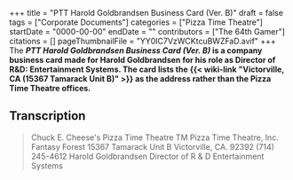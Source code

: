 +++
title = "PTT Harold Goldbrandsen Business Card (Ver. B)"
draft = false
tags = ["Corporate Documents"]
categories = ["Pizza Time Theatre"]
startDate = "0000-00-00"
endDate = ""
contributors = ["The 64th Gamer"]
citations = []
pageThumbnailFile = "YY0IC7VzWCKtcuBWZFaD.avif"
+++
The ***PTT Harold Goldbrandsen Business Card (Ver. B)* is a company business card made for Harold Goldbrandsen for his role as Director of R&D: Entertainment Systems.
The card lists the {{< wiki-link "Victorville, CA (15367 Tamarack Unit B)" >}} as the address rather than the Pizza Time Theatre offices.**

## Transcription

> Chuck E.
> Cheese's
> Pizza Time
> Theatre
> TM
> Pizza Time Theatre, Inc.
> Fantasy Forest
> 15367 Tamarack Unit B
> Victorville, CA. 92392
> (714) 245-4612
> Harold Goldbrandsen
> Director of R & D
> Entertainment Systems
